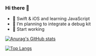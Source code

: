 ### Hi there 👋

- 🌱 Swift & iOS and learning JavaScript
- 🤔 I’m planning to integrate a debug kit
- 🔭 Start working

[![Anurag's GitHub stats](https://github-readme-stats.vercel.app/api?username=DamonHu&count_private=true&show_icons=true&theme=radical)](https://github.com/anuraghazra/github-readme-stats)

[![Top Langs](https://github-readme-stats.vercel.app/api/top-langs/?username=DamonHu&layout=compact)](https://github.com/anuraghazra/github-readme-stats)
